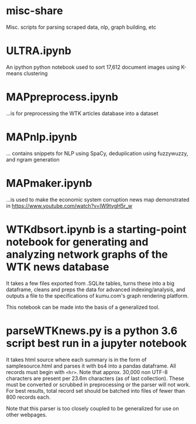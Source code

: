 # misc-share
Misc. scripts for parsing scraped data, nlp, graph building, etc

# ULTRA.ipynb

An ipython python notebook used to sort 17,612 document images using K-means clustering

# MAPpreprocess.ipynb 
...is for preprocessing the WTK articles database into a dataset

# MAPnlp.ipynb
... contains snippets for NLP using SpaCy, deduplication using fuzzywuzzy, and ngram generation

# MAPmaker.ipynb
...is used to make the economic system corruption news map demonstrated in https://www.youtube.com/watch?v=lW9tvgH5r_w

# WTKdbsort.ipynb is a starting-point notebook for generating and analyzing network graphs of the WTK news database
It takes a few files exported from .SQLite tables, turns these into a big dataframe, cleans and preps the data for advanced indexing/analysis, and outputs a file to the specifications of kumu.com's graph rendering platform.

This notebook can be made into the basis of a generalized tool. 

# parseWTKnews.py is a python 3.6 script best run in a jupyter notebook
It takes html source where each summary is in the form of samplesource.html and parses it with bs4 into a pandas dataframe. All records must begin with `<hr>`. Note that approx. 30,000 non UTF-8 characters are present per 23.6m characters (as of last collection). These must be converted or scrubbed in preprocessing or the parser will not work. For best results, total record set should be batched into files of fewer than 800 records each.

Note that this parser is too closely coupled to be generalized for use on other webpages. 
